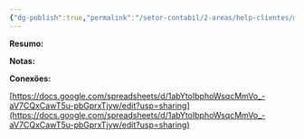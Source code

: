 ```yaml
---
{"dg-publish":true,"permalink":"/setor-contabil/2-areas/help-clientes/maxx-norte-442/","dgPassFrontmatter":true,"created":"2025-07-01T13:38:21.496-03:00","updated":"2025-07-01T13:39:06.002-03:00"}
---
```


**Resumo:**



**Notas:**




**Conexões:**

[https://docs.google.com/spreadsheets/d/1abYtoIbphoWsqcMmVo_-aV7CQxCawT5u-pbGprxTjyw/edit?usp=sharing](https://docs.google.com/spreadsheets/d/1abYtoIbphoWsqcMmVo_-aV7CQxCawT5u-pbGprxTjyw/edit?usp=sharing)


